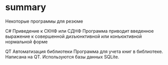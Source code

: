 # summary
Некоторые программы для резюме

С# Приведение к СКНФ или СДНФ
Программа приводит введенное выражение к совершенной дизъюнктивной или конъюктивной нормальной форме

QT Автоматизация библиотеки
Программа для учета книг в библиотеке. Написана на QT. Используются базы данных SQLite.